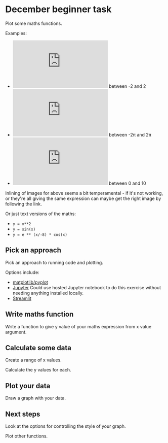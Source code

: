 # December beginner task #

Plot some maths functions. 


Examples:
 * ![y=x^2](http://www.sciweavers.org/tex2img.php?eq=y%3Dx%5E2&bc=White&fc=Black&im=png&fs=18&ff=arev&edit=0) between -2 and 2
 * ![y=sin(x)](http://www.sciweavers.org/tex2img.php?eq=y%3Dsin%28x%29&bc=White&fc=Black&im=png&fs=18&ff=arev&edit=0) between -2π and 2π
 * ![y=e^(-x/8)*cos(x)](http://www.sciweavers.org/tex2img.php?eq=y%3De%5E%7B%5Cfrac%7B-x%7D%7B8%7D%7D%20cos%28x%29&bc=White&fc=Black&im=png&fs=18&ff=arev&edit=0) between 0 and 10
 
 Inlining of images for above seems a bit temperamental - if it's not working, or they're all giving the same expression can maybe get the right image by following the link. 
 
 Or just text versions of the maths:
  * `y = x**2`
  * `y = sin(x)`
  * `y = e ** (x/-8) * cos(x)`

## Pick an approach

Pick an approach to running code and plotting.

Options include:
 * [matplotlib/pyplot](https://matplotlib.org/tutorials/introductory/pyplot.html)
 * [Jupyter](https://jupyter.org/) Could use hosted Jupyter notebook to do this exercise without needing anything installed locally. 
 * [Streamlit](https://www.streamlit.io/)
 
## Write maths function

Write a function to give y value of your maths expression from x value argument. 

## Calculate some data

Create a range of x values. 

Calculate the y values for each.

## Plot your data

Draw a graph with your data. 

## Next steps

Look at the options for controlling the style of your graph. 

Plot other functions.


